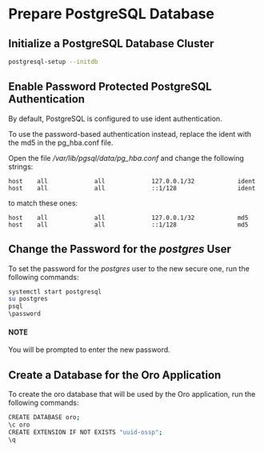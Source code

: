 # Prepare PostgreSQL Database

## Initialize a PostgreSQL Database Cluster

```bash
postgresql-setup --initdb
```

## Enable Password Protected PostgreSQL Authentication

By default, PostgreSQL is configured to use ident authentication.

To use the password-based authentication instead, replace the ident with the md5 in the pg_hba.conf file.

Open the file  */var/lib/pgsql/data/pg_hba.conf* and change the following strings:

```none
host    all             all             127.0.0.1/32            ident
host    all             all             ::1/128                 ident
```

to match these ones:

```none
host    all             all             127.0.0.1/32            md5
host    all             all             ::1/128                 md5
```

## Change the Password for the *postgres* User

To set the password for the *postgres* user to the new secure one, run the following commands:

```bash
systemctl start postgresql
su postgres
psql
\password
```

#### NOTE
You will be prompted to enter the new password.

## Create a Database for the Oro Application

To create the oro database that will be used by the Oro application, run the following commands:

```bash
CREATE DATABASE oro;
\c oro
CREATE EXTENSION IF NOT EXISTS "uuid-ossp";
\q
```
